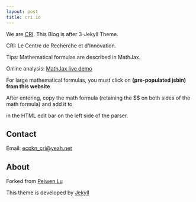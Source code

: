```yaml
---
layout: post
title: cri.io
---
```


We are [CRI](https://github.com/sino-crdc). This Blog is after 3-Jekyll Theme.

CRI: Le Centre de Recherche et d'Innovation.

Tips: Mathematical formulas are described in MathJax.

Online analysis: [MathJax live demo](https://www.mathjax.org/#demo)

For large mathematical formulas, you must click on **(pre-populated jsbin) from this website**

After entering, copy the math formula (retaining the $$ on both sides of the math formula) and add it to <p></p> in the HTML edit bar on the left side of the parser.

## Contact
Email: ecpkn_cri@yeah.net

## About
Forked from [Peiwen Lu](https://github.com/P233)

This theme is developed by [Jekyll](http://jekyllrb.com/)
